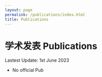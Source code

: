 ```yaml
---
layout: page
permalink: /publications/index.html
title: Publications
---
```


# 学术发表 Publications 

Lastest Update: 1st June 2023  
<!-- [中文 (Chinese Version)](https://caihanlin.com/publications-zh/) -->

<!-- - 《Adaptive Graph Convolutional Neural Network-Based Distributed PV Power Data Cleaning Method》(在投) -->
- No official Pub
